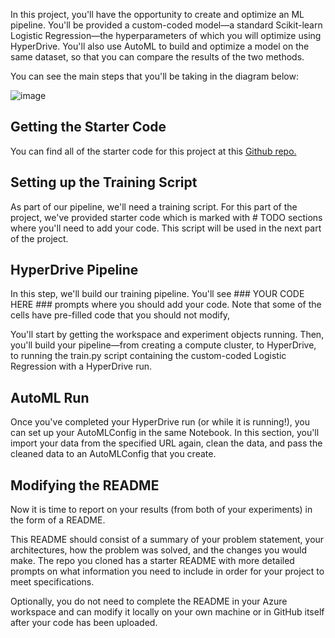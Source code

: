 In this project, you'll have the opportunity to create and optimize an ML pipeline. You'll be provided a custom-coded model—a standard Scikit-learn Logistic Regression—the hyperparameters of which you will optimize using HyperDrive. You'll also use AutoML to build and optimize a model on the same dataset, so that you can compare the results of the two methods.

You can see the main steps that you'll be taking in the diagram below:

![image](https://user-images.githubusercontent.com/68102477/122883929-fc791380-d380-11eb-87b2-1dcb4680ccaa.png)


## Getting the Starter Code

You can find all of the starter code for this project at this [Github repo.](https://github.com/udacity/nd00333_AZMLND_Optimizing_a_Pipeline_in_Azure-Starter_Files)

## Setting up the Training Script

As part of our pipeline, we'll need a training script. For this part of the project, we've provided starter code which is marked with # TODO sections where you'll need to add your code. This script will be used in the next part of the project.

## HyperDrive Pipeline

In this step, we'll build our training pipeline. You'll see ### YOUR CODE HERE ### prompts where you should add your code. Note that some of the cells have pre-filled code that you should not modify,

You'll start by getting the workspace and experiment objects running. Then, you'll build your pipeline—from creating a compute cluster, to HyperDrive, to running the train.py script containing the custom-coded Logistic Regression with a HyperDrive run.

## AutoML Run

Once you've completed your HyperDrive run (or while it is running!), you can set up your AutoMLConfig in the same Notebook. In this section, you'll import your data from the specified URL again, clean the data, and pass the cleaned data to an AutoMLConfig that you create.

## Modifying the README
Now it is time to report on your results (from both of your experiments) in the form of a README.

This README should consist of a summary of your problem statement, your architectures, how the problem was solved, and the changes you would make. The repo you cloned has a starter README with more detailed prompts on what information you need to include in order for your project to meet specifications.

Optionally, you do not need to complete the README in your Azure workspace and can modify it locally on your own machine or in GitHub itself after your code has been uploaded.

